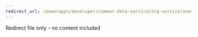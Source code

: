 ```yaml
---
redirect_url: /powerapps/developer/common-data-service/org-service/overview
---
```

Redirect file only - no content included